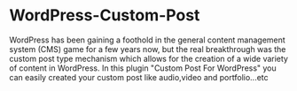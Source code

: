 # WordPress-Custom-Post
WordPress has been gaining a foothold in the general content management system (CMS) game for a few years now, but the real breakthrough was the custom post type mechanism which allows for the creation of a wide variety of content in WordPress.  In this plugin "Custom Post For WordPress" you can easily created your custom post like audio,video and portfolio...etc
